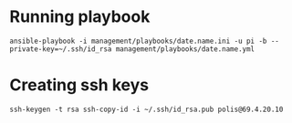 # Running playbook

`
ansible-playbook -i management/playbooks/date.name.ini -u pi -b --private-key=~/.ssh/id_rsa management/playbooks/date.name.yml
`

# Creating ssh keys
`
ssh-keygen -t rsa
ssh-copy-id -i ~/.ssh/id_rsa.pub polis@69.4.20.10
`